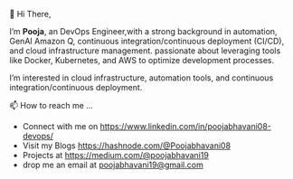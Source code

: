  👋 Hi There, 
 
 I’m **Pooja**, an DevOps Engineer,with a strong background in automation, GenAI Amazon Q, continuous integration/continuous deployment (CI/CD), and cloud infrastructure management. 
 passionate about leveraging tools like Docker, Kubernetes, and AWS to optimize development processes.
 
  I’m interested in cloud infrastructure, automation tools, and continuous integration/continuous deployment.
 
📫 How to reach me ...
* Connect with me on https://www.linkedin.com/in/poojabhavani08-devops/
* Visit my Blogs https://hashnode.com/@Poojabhavani08
* Projects at https://medium.com/@poojabhavani19
* drop me an email at poojabhavani19@gmail.com


